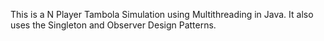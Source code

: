 This is a N Player Tambola Simulation using Multithreading in Java. It also uses the Singleton and Observer Design Patterns.
